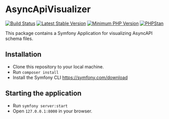 # AsyncApiVisualizer

[![Build Status](https://github.com/spryker-projects/async-api-visualizer/workflows/CI/badge.svg?branch=master)](https://github.com/spryker-projects/async-api-visualizer/actions?query=workflow%3ACI+branch%3Amaster)
[![Latest Stable Version](https://poser.pugx.org/spryker-projects/async-api-visualizer/v/stable.svg)](https://packagist.org/packages/spryker-projects/async-api-visualizer)
[![Minimum PHP Version](https://img.shields.io/badge/php-%3E%3D%207.4-8892BF.svg)](https://php.net/)
[![PHPStan](https://img.shields.io/badge/PHPStan-level%208-brightgreen.svg?style=flat)](https://phpstan.org/)

This package contains a Symfony Application for visualizing AsyncAPI schema files.

## Installation

- Clone this repository to your local machine.
- Run `composer install`
- Install the Symfony CLI https://symfony.com/download 

## Starting the application

- Run `symfony server:start`
- Open `127.0.0.1:8000` in your browser. 
